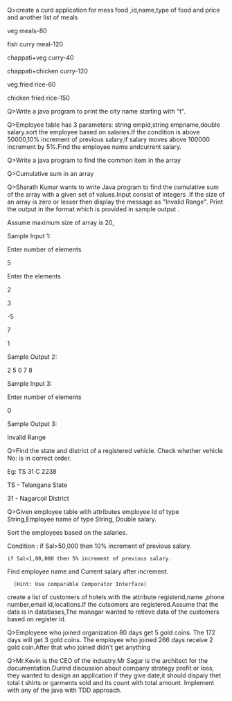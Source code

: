 Q>create a curd application for mess food ,id,name,type of food and price and another list of meals 

veg meals-80 

fish curry meal-120 

chappati+veg curry-40 

chappati+chicken curry-120 

veg.fried rice-60 

chicken fried rice-150 

 

 

Q>Write a  java program to print the city  name  starting with  "t". 

 

 

Q>Employee table has 3 parameters: string empid,string empname,double salary.sort the employee based on salaries.If the condition is above 50000,10% increment of previous salary,if salary moves above 100000 increment by 5%.Find the employee name andcurrent salary. 

 

Q>Write a java program to find the  common item in the array 

Q>Cumulative sum in an array 

 

Q>Sharath Kumar wants to write Java program to find the cumulative sum of the array with a given set of values.Input consist of integers .If the size of an array is zero or lesser then display the message as "Invalid Range". Print the output in the format which is provided in sample output . 

Assume maximum size of array is 20, 

 

Sample Input 1: 

Enter number of elements 

5 

Enter the elements 

2

3  

-5  

7  

1 


Sample Output 2: 

 

2 5 0 7 8 

 

Sample Input 3: 

 

Enter number of elements 

 

0 

 

Sample Output 3: 

 

Invalid Range 

 

Q>Find the state and district of a registered vehicle. Check whether vehicle No: is in correct order. 

Eg: TS 31 C 2238 

TS - Telangana State 

31 - Nagarcoil District 

 

Q>Given employee table with attributes employee Id of type String,Employee name of type String, Double salary. 

Sort the employees based on the salaries. 

Condition : if Sal>50,000 then 10% increment of previous salary. 

    if Sal<1,00,000 then 5% increment of previous salary. 

Find employee name and Current salary after increment. 

      (Hint: Use comparable Comporator Interface) 

 

 

create a list of customers of hotels with the attribute registerid,name ,phone number,email id,locations.If the cutsomers are registered.Assume that the data is in databases,The managar  wanted to retieve data of the customers  based on register id. 

  

Q>Employeee who joined organization  80 days get 5 gold coins. The 172 days will get 3 gold coins. The employee who joined 266 days receive 2 gold coin.After that who joined didn't get anything 

 

Q>Mr.Kevin is the CEO  of the industry.Mr Sagar is the architect for the documentation.Durind discussion about  company strategy profit or loss,
they wanted to design an application if they give date,it should dispaly thet total t shirts or garments sold and its count with total amount.
Implement with any of the java with TDD approach. 
